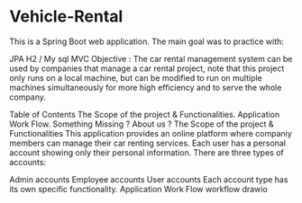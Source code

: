 # Vehicle-Rental

This is a Spring Boot web application. The main goal was to practice with:

JPA
H2 / My sql
MVC
Objective :
The car rental management system can be used by companies that manage a car rental project, note that this project only runs on a local machine, but can be modified to run on multiple machines simultaneously for more high efficiency and to serve the whole company.

Table of Contents
The Scope of the project & Functionalities.
Application Work Flow.
Something Missing ?
About us ?
The Scope of the project & Functionalities
This application provides an online platform where companiy members can manage their car renting services. Each user has a personal account showing only their personal information. There are three types of accounts:

Admin accounts
Employee accounts
User accounts Each account type has its own specific functionality.
Application Work Flow
workflow drawio
